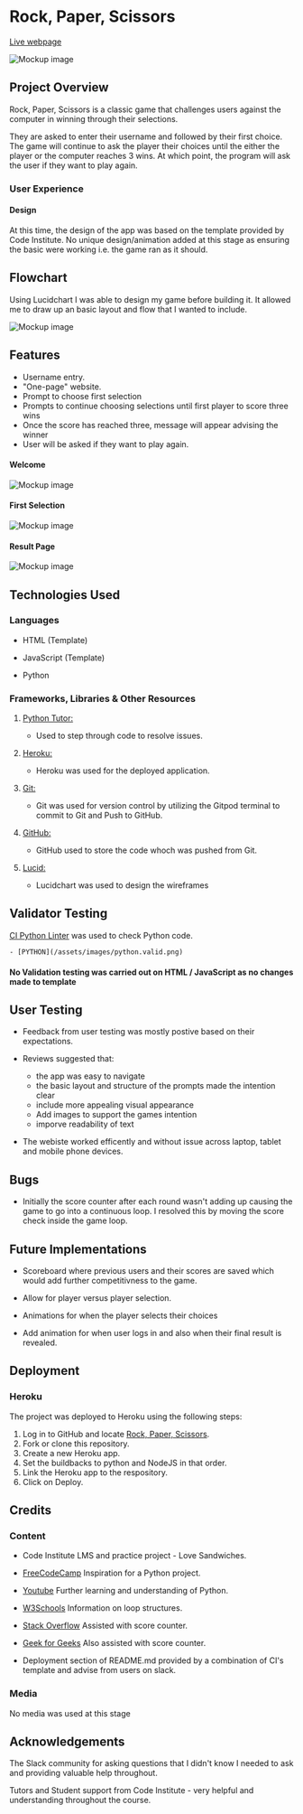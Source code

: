 # Rock, Paper, Scissors

[Live webpage](https://pp3-rps-ad0039afcece.herokuapp.com/)

![Mockup image](/assets/images/welcome.png)

## Project Overview

Rock, Paper, Scissors is a classic game  that challenges users against the computer in winning through their selections. 

They are asked to enter their username and followed by their first choice. The game will continue to ask the player their choices until the either the player or the computer reaches 3 wins. At which point, the program will ask the user if they want to play again.


### User Experience

#### Design

At this time, the design of the app was based on the template provided by Code Institute. No unique design/animation added at this stage as ensuring the basic were working i.e. the game ran as it should.

## Flowchart

Using Lucidchart I was able to design my game before building it. It allowed me to draw up an basic layout and flow that I wanted to include.

![Mockup image](/assets/images/flowchard.png)


## Features

- Username entry.
- "One-page" website.
- Prompt to choose first selection
- Prompts to continue choosing selections until first player to score three wins
- Once the score has reached three, message will appear advising the winner
- User will be asked if they want to play again.

#### Welcome 

![Mockup image](/assets/images/welcome.png)

#### First Selection

![Mockup image](/assets/images/first.selection.png)

#### Result Page

![Mockup image](/assets/images/endgame.png)

## Technologies Used

### Languages

- HTML (Template)

- JavaScript (Template)

- Python

### Frameworks, Libraries & Other Resources

1. [Python Tutor:](https://pythontutor.com/)
    - Used to step through code to resolve issues.

1. [Heroku:](https://heroku.com/)
    - Heroku was used for the deployed application.

1. [Git:](https://git-scm.com/)
    - Git was used for version control by utilizing the Gitpod terminal to commit to Git and Push to GitHub.

1. [GitHub:](https://github.com/)
    - GitHub used to store the code whoch was pushed from Git.

1. [Lucid:](https://www.lucidchart.com/pages/)
    - Lucidchart was used to design the wireframes



## Validator Testing

[CI Python Linter](https://pep8ci.herokuapp.com/) was used to check Python code.

    - [PYTHON](/assets/images/python.valid.png)

#### No Validation testing was carried out on HTML / JavaScript as no changes made to template


## User Testing

- Feedback from user testing was mostly postive based on their expectations.
- Reviews suggested that:
    - the app was easy to navigate
    - the basic layout and structure of the prompts made the intention clear
    - include more appealing visual appearance
    - Add images to support the games intention
    - imporve readability of text

- The webiste worked efficently and without issue across laptop, tablet and mobile phone devices.


## Bugs

- Initially the score counter after each round wasn't adding up causing the game to go into a continuous loop. I resolved this by moving the score check inside the game loop.

## Future Implementations

- Scoreboard where previous users and their scores are saved which would add further competitivness to the game.
  
- Allow for player versus player selection.

- Animations for when the player selects their choices
  
- Add animation for when user logs in and also when their final result is revealed.

## Deployment

### Heroku

The project was deployed to Heroku using the following steps:

1. Log in to GitHub and locate [Rock, Paper, Scissors](https://github.com/raccodes09/pp3-rock.paper.scissors).
1. Fork or clone this repository.
1. Create a new Heroku app.
1. Set the buildbacks to python and NodeJS in that order.
1. Link the Heroku app to the respository.
1. Click on Deploy.


## Credits

### Content

- Code Institute LMS and practice project - Love Sandwiches.

- [FreeCodeCamp](https://www.freecodecamp.org/) Inspiration for a Python project.

- [Youtube](https://www.youtube.com/) Further learning and understanding of Python.

- [W3Schools](https://www.w3schools.com/) Information on loop structures.

- [Stack Overflow](https://stackoverflow.com/) Assisted with score counter.

- [Geek for Geeks](https://www.geeksforgeeks.org/) Also assisted with score counter.

- Deployment section of README.md provided by a combination of CI's template and advise from users on slack.


### Media

No media was used at this stage

## Acknowledgements

The Slack community for asking questions that I didn't know I needed to ask and providing valuable help throughout.

Tutors and Student support from Code Institute - very helpful and understanding throughout the course.
